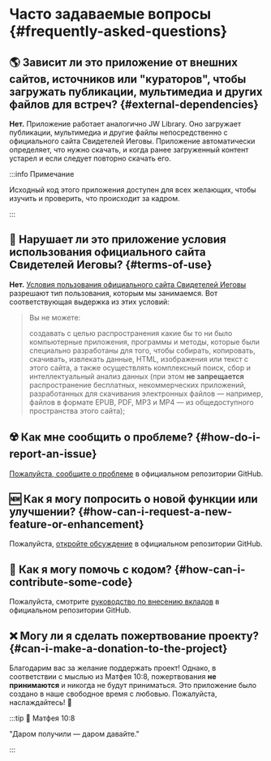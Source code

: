 # Часто задаваемые вопросы {#frequently-asked-questions}

## :earth_americas: Зависит ли это приложение от внешних сайтов, источников или "кураторов", чтобы загружать публикации, мультимедиа и других файлов для встреч? {#external-dependencies}

**Нет.** Приложение работает аналогично JW Library. Оно загружает публикации, мультимедиа и другие файлы непосредственно с официального сайта Свидетелей Иеговы. Приложение автоматически определяет, что нужно скачать, и когда ранее загруженный контент устарел и если следует повторно скачать его.

:::info Примечание

Исходный код этого приложения доступен для всех желающих, чтобы изучить и проверить, что происходит за кадром.

:::

## :thinking: Нарушает ли это приложение условия использования официального сайта Свидетелей Иеговы? {#terms-of-use}

**Нет.** [Условия пользования официального сайта Свидетелей Иеговы](https://www.jw.org/finder?docid=1011511\&prefer=content) разрешают тип пользования, которым мы занимаемся. Вот соответствующая выдержка из этих условий:

> Вы не можете:
>
> создавать с целью распространения какие бы то ни было компьютерные приложения, программы и методы, которые были специально разработаны для того, чтобы собирать, копировать, скачивать, извлекать данные, HTML, изображения или текст с этого сайта, а также осуществлять комплексный поиск, сбор и интеллектуальный анализ данных  (при этом **не запрещается** распространение бесплатных, некоммерческих приложений, разработанных для скачивания электронных файлов — например, файлов в формате EPUB, PDF, MP3 и MP4 — из общедоступного пространства этого сайта);

## :radioactive: Как мне сообщить о проблеме? {#how-do-i-report-an-issue}

[Пожалуйста, сообщите о проблеме](https://github.com/sircharlo/meeting-media-manager/issues) в официальном репозитории GitHub.

## :new: Как я могу попросить о новой функции или улучшении? {#how-can-i-request-a-new-feature-or-enhancement}

Пожалуйста, [откройте обсуждение](https://github.com/sircharlo/meeting-media-manager/discussions) в официальном репозитории GitHub.

## :handshake: Как я могу помочь с кодом? {#how-can-i-contribute-some-code}

Пожалуйста, смотрите [руководство по внесению вкладов](https://github.com/sircharlo/meeting-media-manager/blob/master/CONTRIBUTING.md) в официальном репозитории GitHub.

## :x: Могу ли я сделать пожертвование проекту? {#can-i-make-a-donation-to-the-project}

Благодарим вас за желание поддержать проект! Однако, в соответствии с мыслью из Матфея 10:8, пожертвования **не принимаются** и никогда не будут приниматься. Это приложение было создано в наше свободное время с любовью. Пожалуйста, наслаждайтесь! :tada:

:::tip :book: Матфея 10:8

"Даром получили — даром давайте."

:::
